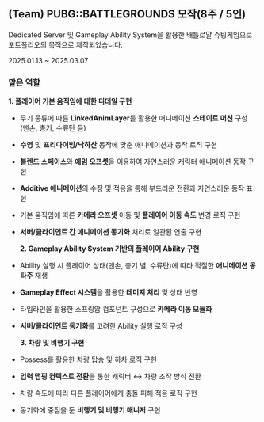 ## **(Team) PUBG::BATTLEGROUNDS 모작(8주 / 5인)**

Dedicated Server 및 Gameplay Ability System을 활용한 배틀로얄 슈팅게임으로
포트폴리오의 목적으로 제작되었습니다.

2025.01.13 ~ 2025.03.07

### 맡은 역할

   **1. 플레이어 기본 움직임에 대한 디테일 구현**

- 무기 종류에 따른 **LinkedAnimLayer**를 활용한 애니메이션 **스테이트 머신** 구성 (맨손, 총기, 수류탄 등)
- **수영** 및 **프리다이빙/낙하산** 동작에 맞춘 애니메이션과 동작 로직 구현
- **블렌드 스페이스**와 **에임 오프셋**을 이용하여 자연스러운 캐릭터 애니메이션 동작 구현
- **Additive 애니메이션**의 수정 및 적용을 통해 부드러운 전환과 자연스러운 동작 표현
- 기본 움직임에 따른 **카메라 오프셋** 이동 및 **플레이어 이동 속도** 변경 로직 구현
- **서버/클라이언트 간 애니메이션 동기화** 처리로 일관된 연출 구현

   **2. Gameplay Ability System 기반의 플레이어 Ability 구현** 

- Ability 실행 시 플레이어 상태(맨손, 총기 별, 수류탄)에 따라 적절한 **애니메이션 몽타주** 재생
- **Gameplay Effect 시스템**을 활용한 **데미지 처리** 및 상태 반영
- 타임라인을 활용한 스프링암 컴포넌트 구성으로 **카메라 이동 모듈화**
- **서버/클라이언트 동기화**를 고려한 Ability 실행 로직 구성

   **3. 차량 및 비행기 구현**

- Possess를 활용한 차량 탑승 및 하차 로직 구현
- **입력 맵핑 컨텍스트 전환**을 통한 캐릭터 ↔ 차량 조작 방식 전환
- 차량 속도에 따라 다른 플레이어에게 충돌 피해 적용 로직 구현
- 동기화에 중점을 둔 **비행기 및 비행기 매니저** 구현

